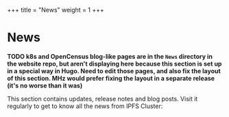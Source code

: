 +++
title = "News"
weight = 1
+++

# News

**TODO k8s and OpenCensus blog-like pages are in the `News` directory in the website repo, but aren't displaying here because this section is set up in a special way in Hugo. Need to edit those pages, and also fix the layout of this section. MHz would prefer fixing the layout in a separate release (it's no worse than it was)**

This section contains updates, release notes and blog posts. Visit it regularly to get to know all the news from IPFS Cluster:
